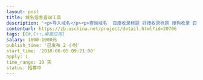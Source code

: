 ```yaml
---                
layout: post       
title: 域名信息查询工具           
description: '<p>导入域名</p><p>查询域名  百度收录标题 好搜收录标题 搜狗收录 百度安全 360安全 QQ安全 是否备案 </p><p>提供查询结果筛选功能 如按百度收录数筛选 安全筛选</p><p>程序使用桌面程序</p>'     
contenturl: https://zb.oschina.net/project/detail.html?id=20706      
tags: [C#,C++,桌面应用]            
salary: 1000-1000元          
publish_time: '已发布 2 小时'         
start_time: '2018-06-05 09:21:00'           
apply: 1                   
time_range: 10 天              
status: 招募中                  
---                 
```

